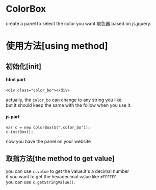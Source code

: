# ColorBox
create a panel to select the color you want.取色器.based on js,jquery.
# 使用方法[using method]
## 初始化[init]
#### html part<br>
    <div class="color_bo"></div>
actually, the `color_bo` can change to any string you like.<br>
but it should keep the same with the follow when you use it.
#### js part<br>
    var c = new ColorBox($(".color_bo"));
    c.initBox();
now you have the panel on your website<br>
## 取指方法[the method to get value]
you can use `c.value` to get the value.it's a decimal number<br>
if you want to get the hexadecimal value like `#FFFFFF`<br>
you can use `c.getStringValue()`.<br>
